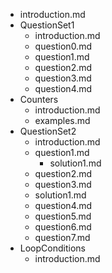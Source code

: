 - introduction.md
- QuestionSet1
  - introduction.md
  - question0.md
  - question1.md
  - question2.md
  - question3.md
  - question4.md
- Counters
  - introduction.md
  - examples.md
- QuestionSet2
  - introduction.md
  - question1.md
    - solution1.md
  - question2.md
  - question3.md
  - solution1.md
  - question4.md
  - question5.md
  - question6.md
  - question7.md
- LoopConditions
  - introduction.md